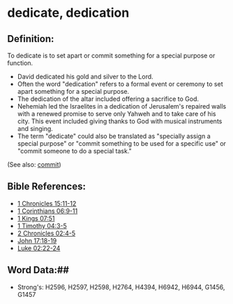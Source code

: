 # dedicate, dedication #

## Definition: ##

To dedicate is to set apart or commit something for a special purpose or function.

* David dedicated his gold and silver to the Lord.
* Often the word "dedication" refers to a formal event or ceremony to set apart something for a special purpose.
* The dedication of the altar included offering a sacrifice to God.
* Nehemiah led the Israelites in a dedication of Jerusalem's repaired walls with a renewed promise to serve only Yahweh and to take care of his city. This event included giving thanks to God with musical instruments and singing.
* The term "dedicate" could also be translated as "specially assign a special purpose" or "commit something to be used for a specific use" or "commit someone to do a special task."

(See also: [commit](../other/commit.md))

## Bible References: ##

* [1 Chronicles 15:11-12](rc://en/tn/help/1ch/15/11)
* [1 Corinthians 06:9-11](rc://en/tn/help/1co/06/09)
* [1 Kings 07:51](rc://en/tn/help/1ki/07/51)
* [1 Timothy 04:3-5](rc://en/tn/help/1ti/04/03)
* [2 Chronicles 02:4-5](rc://en/tn/help/2ch/02/04)
* [John 17:18-19](rc://en/tn/help/jhn/17/18)
* [Luke 02:22-24](rc://en/tn/help/luk/02/22)

## Word Data:##

* Strong's: H2596, H2597, H2598, H2764, H4394, H6942, H6944, G1456, G1457

